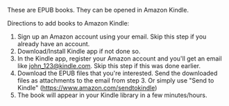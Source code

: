 These are EPUB books. They can be opened in Amazon Kindle.

Directions to add books to Amazon Kindle:
1. Sign up an Amazon account using your email. Skip this step if you already have an account.
2. Download/Install Kindle app if not done so.
3. In the Kindle app, register your Amazon account and you'll get an email like john_123@kindle.com. Skip this step if this was done earlier.
4. Download the EPUB files that you're interested. Send the downloaded files as attachments to the email from step 3. Or simply use "Send to Kindle" (https://www.amazon.com/sendtokindle)
5. The book will appear in your Kindle library in a few minutes/hours.
